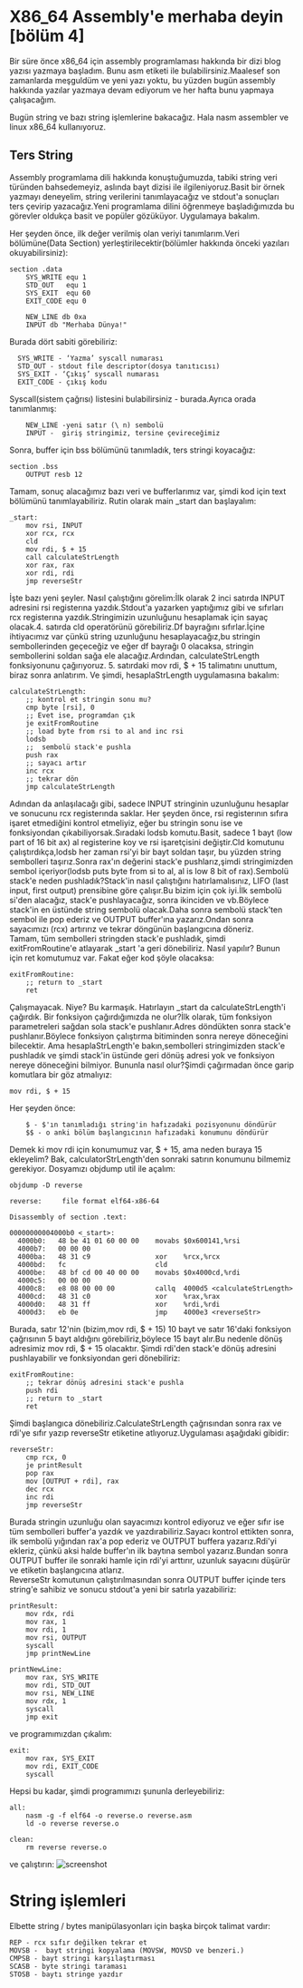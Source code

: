 # X86_64 Assembly'e merhaba deyin [bölüm 4]

Bir süre önce x86_64 için assembly programlaması hakkında bir dizi blog yazısı yazmaya başladım. Bunu asm etiketi ile bulabilirsiniz.Maalesef son zamanlarda meşguldüm ve yeni yazı yoktu, bu yüzden bugün assembly hakkında yazılar yazmaya devam ediyorum ve her hafta bunu yapmaya çalışacağım.

Bugün string ve bazı string işlemlerine bakacağız. Hala nasm assembler ve linux x86_64 kullanıyoruz.

## Ters String
Assembly programlama dili hakkında konuştuğumuzda, tabiki string veri türünden bahsedemeyiz, aslında bayt dizisi ile ilgileniyoruz.Basit bir örnek yazmayı deneyelim, string verilerini tanımlayacağız ve stdout'a sonuçları ters çevirip yazacağız.Yeni programlama dilini öğrenmeye başladığımızda bu görevler oldukça basit ve popüler gözüküyor. Uygulamaya bakalım.

Her şeyden önce, ilk değer verilmiş olan veriyi tanımlarım.Veri bölümüne(Data Section) yerleştirilecektir(bölümler hakkında önceki yazıları okuyabilirsiniz):
```
section .data
	SYS_WRITE equ 1
	STD_OUT   equ 1
	SYS_EXIT  equ 60
	EXIT_CODE equ 0

	NEW_LINE db 0xa
	INPUT db "Merhaba Dünya!"
```
Burada dört sabiti görebiliriz:
```
  SYS_WRITE - ‘Yazma’ syscall numarası
  STD_OUT - stdout file descriptor(dosya tanıtıcısı)
  SYS_EXIT - ‘Çıkış’ syscall numarası
  EXIT_CODE - çıkış kodu
```
Syscall(sistem çağrısı) listesini bulabilirsiniz - burada.Ayrıca orada tanımlanmış:
```
    NEW_LINE -yeni satır (\ n) sembolü
    INPUT -  giriş stringimiz, tersine çevireceğimiz
```
Sonra, buffer için bss bölümünü tanımladık, ters stringi koyacağız:
```
section .bss
	OUTPUT resb 12
```
Tamam, sonuç alacağımız bazı veri ve bufferlarımız var, şimdi kod için text bölümünü tanımlayabiliriz. Rutin olarak main _start dan başlayalım:
```
_start:
	mov rsi, INPUT
	xor rcx, rcx
	cld
	mov rdi, $ + 15
	call calculateStrLength
	xor rax, rax
	xor rdi, rdi
	jmp reverseStr
```
İşte bazı yeni şeyler. Nasıl çalıştığını görelim:İlk olarak 2 inci satırda INPUT adresini rsi registerına yazdık.Stdout'a yazarken yaptığımız gibi ve sıfırları rcx registerına yazdık.Stringimizin uzunluğunu hesaplamak için sayaç olacak.4. satırda cld operatörünü görebiliriz.Df bayrağını sıfırlar.İçine ihtiyacımız var çünkü string uzunluğunu hesaplayacağız,bu stringin sembollerinden geçeceğiz ve eğer df bayrağı 0 olacaksa, stringin sembollerini soldan sağa ele alacağız.Ardından, calculateStrLength fonksiyonunu çağırıyoruz. 5. satırdaki mov rdi, $ + 15 talimatını unuttum, biraz sonra anlatırım. Ve şimdi, hesaplaStrLength uygulamasına bakalım:
```
calculateStrLength:
	;; kontrol et stringin sonu mu?
	cmp byte [rsi], 0
	;; Evet ise, programdan çık
	je exitFromRoutine
	;; load byte from rsi to al and inc rsi
	lodsb
	;;  sembolü stack'e pushla
	push rax
	;; sayacı artır
	inc rcx
	;; tekrar dön
	jmp calculateStrLength
```
Adından da anlaşılacağı gibi, sadece INPUT stringinin uzunluğunu  hesaplar ve  sonucunu rcx registerında saklar.
Her şeyden önce, rsi registerının sıfıra işaret etmediğini kontrol etmeliyiz, eğer bu stringin sonu ise ve fonksiyondan çıkabiliyorsak.Sıradaki lodsb komutu.Basit, sadece 1 bayt (low part of 16 bit ax)  al registerine koy ve rsi işaretçisini değiştir.Cld komutunu çalıştırdıkça,lodsb her zaman rsi'yi bir bayt soldan taşır, bu yüzden string sembolleri taşırız.Sonra rax'ın değerini stack'e pushlarız,şimdi stringimizden sembol içeriyor(lodsb puts byte from si to al, al is low 8 bit of rax).Sembolü stack'e neden pushladık?Stack'in nasıl çalıştığını hatırlamalısınız, LIFO (last input, first output) prensibine göre çalışır.Bu bizim için çok iyi.İlk sembolü si'den alacağız, stack'e pushlayacağız, sonra ikinciden ve vb.Böylece stack'in en üstünde string sembolü olacak.Daha sonra sembolü stack'ten sembol ile pop ederiz ve OUTPUT buffer'ına yazarız.Ondan sonra sayacımızı (rcx) artırırız ve tekrar döngünün başlangıcına döneriz.
<br>
Tamam, tüm sembolleri stringden stack'e pushladık, şimdi exitFromRoutine'e atlayarak _start 'a geri dönebiliriz. Nasıl yapılır? Bunun için ret komutumuz var. Fakat eğer kod şöyle olacaksa:
```
exitFromRoutine:
	;; return to _start
	ret

```
Çalışmayacak. Niye? Bu karmaşık. Hatırlayın _start da  calculateStrLength'i çağırdık. Bir fonksiyon çağırdığımızda ne olur?İlk olarak, tüm fonksiyon parametreleri sağdan sola stack'e pushlanır.Adres döndükten sonra stack'e pushlanır.Böylece fonksiyon çalıştırma bitiminden sonra nereye döneceğini bilecektir. Ama hesaplaStrLength'e bakın,sembolleri stringimizden stack'e pushladık ve şimdi stack'in üstünde geri dönüş adresi yok ve fonksiyon nereye döneceğini bilmiyor. Bununla nasıl olur?Şimdi çağırmadan önce garip komutlara bir göz atmalıyız:
```
mov rdi, $ + 15
```
Her şeyden önce:
```
    $ - $'ın tanımladığı string'in hafızadaki pozisyonunu döndürür
    $$ - o anki bölüm başlangıcının hafızadaki konumunu döndürür
```
Demek ki mov rdi için konumumuz var, $ + 15, ama neden buraya 15 ekleyelim? Bak, calculatorStrLength'den sonraki satırın konumunu bilmemiz gerekiyor. Dosyamızı objdump util ile açalım:
```
objdump -D reverse

reverse:     file format elf64-x86-64

Disassembly of section .text:

00000000004000b0 <_start>:
  4000b0:	48 be 41 01 60 00 00 	movabs $0x600141,%rsi
  4000b7:	00 00 00
  4000ba:	48 31 c9             	xor    %rcx,%rcx
  4000bd:	fc                   	cld
  4000be:	48 bf cd 00 40 00 00 	movabs $0x4000cd,%rdi
  4000c5:	00 00 00
  4000c8:	e8 08 00 00 00       	callq  4000d5 <calculateStrLength>
  4000cd:	48 31 c0             	xor    %rax,%rax
  4000d0:	48 31 ff             	xor    %rdi,%rdi
  4000d3:	eb 0e                	jmp    4000e3 <reverseStr>
 ```
Burada, satır 12'nin (bizim,mov rdi, $ + 15) 10 bayt ve satır 16'daki fonksiyon çağrısının 5 bayt aldığını görebiliriz,böylece 15 bayt alır.Bu nedenle dönüş adresimiz mov rdi, $ + 15 olacaktır. Şimdi rdi'den stack'e dönüş adresini pushlayabilir ve fonksiyondan geri dönebiliriz:
```
exitFromRoutine:
	;; tekrar dönüş adresini stack'e pushla
	push rdi
	;; return to _start
	ret
```
Şimdi başlangıca dönebiliriz.CalculateStrLength çağrısından sonra rax ve rdi'ye sıfır yazıp reverseStr etiketine atlıyoruz.Uygulaması aşağıdaki gibidir:
```
reverseStr:
	cmp rcx, 0
	je printResult
	pop rax
	mov [OUTPUT + rdi], rax
	dec rcx
	inc rdi
	jmp reverseStr
```
Burada stringin uzunluğu olan sayacımızı kontrol ediyoruz ve eğer sıfır ise tüm sembolleri buffer'a yazdık ve yazdırabiliriz.Sayacı kontrol ettikten sonra, ilk sembolü yığından rax'a pop ederiz ve  OUTPUT buffera yazarız.Rdi'yi ekleriz, çünkü aksi halde buffer'ın ilk baytına sembol yazarız.Bundan sonra OUTPUT buffer ile sonraki hamle için rdi'yi arttırır, uzunluk sayacını düşürür ve etiketin başlangıcına atlarız.
<br>
ReverseStr komutunun çalıştırılmasından sonra OUTPUT buffer içinde  ters string'e sahibiz ve sonucu stdout'a yeni bir satırla yazabiliriz:
```
printResult:
	mov rdx, rdi
	mov rax, 1
	mov rdi, 1
	mov rsi, OUTPUT
	syscall
	jmp printNewLine

printNewLine:
	mov rax, SYS_WRITE
	mov rdi, STD_OUT
	mov rsi, NEW_LINE
	mov rdx, 1
	syscall
	jmp exit
```
ve programımızdan çıkalım:
```
exit:
	mov rax, SYS_EXIT
	mov rdi, EXIT_CODE
	syscall
```
Hepsi bu kadar, şimdi programımızı şununla derleyebiliriz:
```
all:
	nasm -g -f elf64 -o reverse.o reverse.asm
	ld -o reverse reverse.o

clean:
	rm reverse reverse.o
```
ve çalıştırın:
![screenshot](https://github.com/furkanonder/asm/tree/master/bolumler/resimler/screenshot.png)
# String işlemleri
Elbette string / bytes manipülasyonları için başka birçok talimat vardır:
```
REP - rcx sıfır değilken tekrar et
MOVSB -  bayt stringi kopyalama (MOVSW, MOVSD ve benzeri.)
CMPSB - bayt stringi karşılaştırması
SCASB - byte stringi taraması
STOSB - baytı stringe yazdır
```
